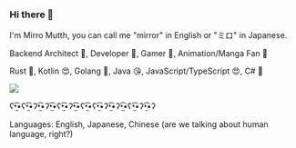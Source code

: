 ### Hi there 👋

I'm Mirro Mutth, you can call me "mirror" in English or "ミロ" in Japanese.

Backend Architect 🧐, Developer 🤔, Gamer 🤪, Animation/Manga Fan 🥰

Rust 🤩, Kotlin 😍, Golang 🥰, Java 😘, JavaScript/TypeScript 😍, C\# 🥳

<picture>
  <source
    srcset="https://github-readme-stats.vercel.app/api?username=mirromutth&show_icons=true&theme=tokyonight"
    media="(prefers-color-scheme: dark)"
  />
  <source
    srcset="https://github-readme-stats.vercel.app/api?username=mirromutth&show_icons=true&theme=default"
    media="(prefers-color-scheme: light), (prefers-color-scheme: no-preference)"
  />
  <img src="https://github-readme-stats.vercel.app/api?username=mirromutth&show_icons=true&theme=default" />
</picture>

ʕ•̫͡•ʕ•̫͡•ʔ•̫͡•ʔ•̫͡•ʕ•̫͡•ʔ•̫͡•ʕ•̫͡•ʕ•̫͡•ʔ•̫͡•ʔ•̫͡•ʕ•̫͡•ʔ•̫͡•ʔ

Languages: English, Japanese, Chinese (are we talking about human language, right?)
